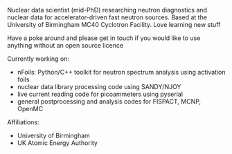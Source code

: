 Nuclear data scientist (mid-PhD) researching neutron diagnostics and nuclear data for accelerator-driven fast neutron sources. Based at the University of Birmingham MC40 Cyclotron Facility. Love learning new stuff 

Have a poke around and please get in touch if you would like to use anything without an open source licence

Currently working on:
- nFoils: Python/C++ toolkit for neutron spectrum analysis using activation foils
- nuclear data library processing code using SANDY/NJOY
- live current reading code for picoammeters using pyserial
- general postprocessing and analysis codes for FISPACT, MCNP, OpenMC

Affiliations: 
- University of Birmingham
- UK Atomic Energy Authority
